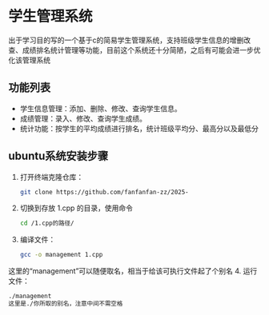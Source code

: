 # 学生管理系统

出于学习目的写的一个基于c的简易学生管理系统，支持班级学生信息的增删改查、成绩排名统计管理等功能，目前这个系统还十分简陋，之后有可能会进一步优化该管理系统

## 功能列表
- 学生信息管理：添加、删除、修改、查询学生信息。
- 成绩管理：录入、修改、查询学生成绩。
- 统计功能：按学生的平均成绩进行排名，统计班级平均分、最高分以及最低分

## ubuntu系统安装步骤
1. 打开终端克隆仓库：
   ```bash
   git clone https://github.com/fanfanfan-zz/2025-
2. 切换到存放 1.cpp 的目录，使用命令
   ```bash
   cd /1.cpp的路径/
3. 编译文件：
   ```bash
   gcc -o management 1.cpp 
这里的“management”可以随便取名，相当于给该可执行文件起了个别名
4. 运行文件：
   ```bash
   ./management 
这里是./你所取的别名，注意中间不需空格
